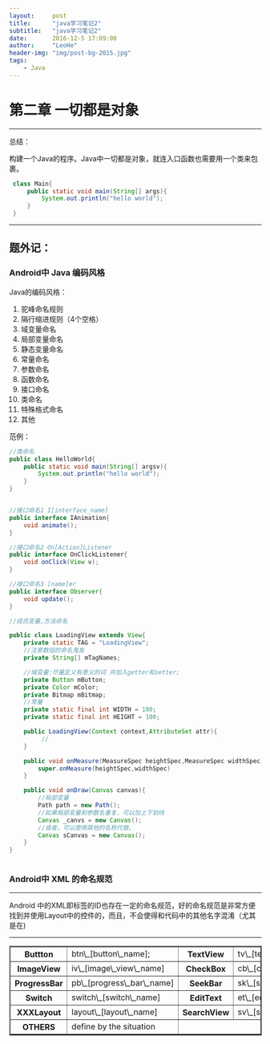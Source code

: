 ```yaml
---
layout:     post
title:      "java学习笔记2"
subtitle:   "java学习笔记2"
date:       2016-12-5 17:09:00
author:     "LeoHe"
header-img: "img/post-bg-2015.jpg"
tags:
    - Java
---
```





# 第二章 一切都是对象

- - -


总结：

构建一个Java的程序。Java中一切都是对象，就连入口函数也需要用一个类来包裹。



```java
 class Main{
     public static void main(String[] args){
         System.out.println("hello world");
     }
 }
```


_ _ _



## 题外记：

### Android中 Java 编码风格

Java的编码风格：
 1. 驼峰命名规则
 2. 隔行缩进规则（4个空格）
 3. 域变量命名
 4. 局部变量命名
 5. 静态变量命名
 6. 常量命名
 7. 参数命名
 8. 函数命名
 9. 接口命名
 10. 类命名
 11. 特殊格式命名
 12. 其他

范例：




```java
//类命名
public class HelloWorld{
    public static void main(String[] argsv){
        System.out.println("hello world");
    }
}


//接口命名1 I[interface_name]
public interface IAnimation{
    void animate();
}

//接口命名2 On[Action]Listener
public interface OnClickListener{
    void onClick(View v);
}

//接口命名3 [name]er
public interface Observer{
    void update();
}

//成员变量,方法命名

public class LoadingView extends View{
    private static TAG = "LoadingView";
    //注意数组的命名鬼发
    private String[] mTagNames;

    //域变量:尽量定义有意义的词 并加入getter和setter;
    private Button mButton;
    private Color mColor;
    private Bitmap mBitmap;
    //常量
    private static final int WIDTH = 100;
    private static final int HEIGHT = 100;

    public LoadingView(Context context,AttributeSet attr){
         //
    }

    public void onMeasure(MeasureSpec heightSpec,MeasureSpec widthSpec){
        super.onMeasure(heightSpec,widthSpec)
    }

    public void onDraw(Canvas canvas){
        //局部变量
        Path path = new Path();
        //如果局部变量和参数名重复，可以加上下划线
        Canvas _canvs = new Canvas();
        //或者，可以使用其他的名称代替。
        Canvas sCanvas = new Canvas();
    }
}



```

### Android中 XML 的命名规范

- - -

Android 中的XML即标签的ID也存在一定的命名规范，好的命名规范是非常方便找到并使用Layout中的控件的，而且，不会使得和代码中的其他名字混淆（尤其是在)


- - -


<table border="2" color="green">
 <tr>
     <th>Buttton</th>
 	 <td>btn\_[button\_name];</td>
     <th>TextView</th>
     <td>tv\_[text\_view\_name]</td>
 </tr>
 <tr>
    <th>ImageView</th>
    <td>iv\_[image\_view\_name]</td>
    <th>CheckBox</th>
    <td>cb\_[check\_box\_name]</td>
 </tr>
 <tr>
    <th>ProgressBar</th>
    <td>pb\_[progress\_bar\_name]</td>
    <th>SeekBar</th>
    <td>sk\_[seek\_bar\_name]</td>
 </tr>
 <tr>
    <th>Switch</th>
    <td>switch\_[switch\_name]</td>
    <th>EditText</th>
    <td>et\_[edit\_text\_name]</td>
 </tr>
 <tr>
    <th>XXXLayout</th>
    <td>layout\_[layout\_name]</td>
    <th>SearchView</th>
    <td>sv\_[search\_view\_name]</td>
 </tr>
 <tr>
    <th>OTHERS</th>
    <td>define by the situation</td>
</tr>
</table>